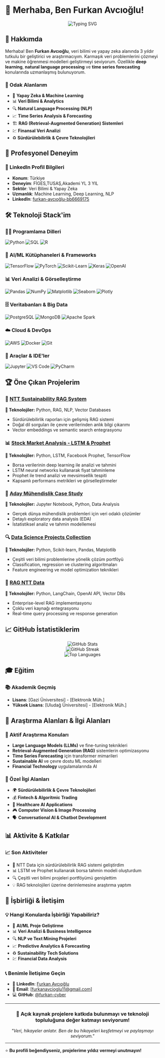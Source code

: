 # 👋 Merhaba, Ben Furkan Avcıoğlu!

<div align="center">
  <img src="https://readme-typing-svg.herokuapp.com?font=Fira+Code&pause=1000&color=2196F3&center=true&vCenter=true&width=435&lines=Yapay+Zeka+Mühendisi%C4%B1" alt="Typing SVG" />
</div>

## 🚀 Hakkımda

Merhaba! Ben **Furkan Avcıoğlu**, veri bilimi ve yapay zeka alanında  3 yıldır tutkulu bir geliştirici ve araştırmacıyım. Karmaşık veri problemlerini çözmeyi ve makine öğrenmesi modelleri geliştirmeyi seviyorum. Özellikle **deep learning**, **natural language processing** ve **time series forecasting** konularında uzmanlaşmış bulunuyorum.

### 🎯 Odak Alanlarım
- 🤖 **Yapay Zeka & Machine Learning**
- 📊 **Veri Bilimi & Analytics** 
- 🔍 **Natural Language Processing (NLP)**
- 📈 **Time Series Analysis & Forecasting**
- 🏗️ **RAG (Retrieval-Augmented Generation) Sistemleri**
- 💹 **Finansal Veri Analizi**
- ♻️ **Sürdürülebilirlik & Çevre Teknolojileri**

## 💼 Profesyonel Deneyim

### 📍 LinkedIn Profil Bilgileri
- **Konum**: Türkiye
- **Deneyim**: FİGES,TUSAŞ,Akademi YL 3 YIL
- **Sektör**: Veri Bilimi & Yapay Zeka
- **Uzmanlık**: Machine Learning, Deep Learning, NLP
- **LinkedIn**: [furkan-avcıoğlu-bb6669175](https://www.linkedin.com/in/furkan-avc%C4%B1o%C4%9Flu-bb6669175/)

## 🛠️ Teknoloji Stack'im

### 👨‍💻 Programlama Dilleri
![Python](https://img.shields.io/badge/Python-3776AB?style=for-the-badge&logo=python&logoColor=white)
![SQL](https://img.shields.io/badge/SQL-336791?style=for-the-badge&logo=postgresql&logoColor=white)
![R](https://img.shields.io/badge/R-276DC3?style=for-the-badge&logo=r&logoColor=white)

### 🤖 AI/ML Kütüphaneleri & Frameworks
![TensorFlow](https://img.shields.io/badge/TensorFlow-FF6F00?style=for-the-badge&logo=tensorflow&logoColor=white)
![PyTorch](https://img.shields.io/badge/PyTorch-EE4C2C?style=for-the-badge&logo=pytorch&logoColor=white)
![Scikit-Learn](https://img.shields.io/badge/scikit_learn-F7931E?style=for-the-badge&logo=scikit-learn&logoColor=white)
![Keras](https://img.shields.io/badge/Keras-D00000?style=for-the-badge&logo=keras&logoColor=white)
![OpenAI](https://img.shields.io/badge/OpenAI-412991?style=for-the-badge&logo=openai&logoColor=white)

### 📊 Veri Analizi & Görselleştirme
![Pandas](https://img.shields.io/badge/Pandas-150458?style=for-the-badge&logo=pandas&logoColor=white)
![NumPy](https://img.shields.io/badge/NumPy-013243?style=for-the-badge&logo=numpy&logoColor=white)
![Matplotlib](https://img.shields.io/badge/Matplotlib-11557c?style=for-the-badge&logo=python&logoColor=white)
![Seaborn](https://img.shields.io/badge/Seaborn-3776AB?style=for-the-badge&logo=python&logoColor=white)
![Plotly](https://img.shields.io/badge/Plotly-3F4F75?style=for-the-badge&logo=plotly&logoColor=white)

### 🗄️ Veritabanları & Big Data
![PostgreSQL](https://img.shields.io/badge/PostgreSQL-336791?style=for-the-badge&logo=postgresql&logoColor=white)
![MongoDB](https://img.shields.io/badge/MongoDB-47A248?style=for-the-badge&logo=mongodb&logoColor=white)
![Apache Spark](https://img.shields.io/badge/Apache_Spark-E25A1C?style=for-the-badge&logo=apache-spark&logoColor=white)

### ☁️ Cloud & DevOps
![AWS](https://img.shields.io/badge/AWS-232F3E?style=for-the-badge&logo=amazon-aws&logoColor=white)
![Docker](https://img.shields.io/badge/Docker-2496ED?style=for-the-badge&logo=docker&logoColor=white)
![Git](https://img.shields.io/badge/Git-F05032?style=for-the-badge&logo=git&logoColor=white)

### 🔧 Araçlar & IDE'ler
![Jupyter](https://img.shields.io/badge/Jupyter-F37626?style=for-the-badge&logo=jupyter&logoColor=white)
![VS Code](https://img.shields.io/badge/VS_Code-007ACC?style=for-the-badge&logo=visual-studio-code&logoColor=white)
![PyCharm](https://img.shields.io/badge/PyCharm-000000?style=for-the-badge&logo=pycharm&logoColor=white)

## 🏆 Öne Çıkan Projelerim

### 🌱 [NTT Sustainability RAG System](https://github.com/furkan-cyber/ntt-sustainability-rag)
**🔧 Teknolojiler:** Python, RAG, NLP, Vector Databases
- Sürdürülebilirlik raporları için gelişmiş RAG sistemi
- Doğal dil sorguları ile çevre verilerinden anlık bilgi çıkarımı
- Vector embeddings ve semantic search entegrasyonu

### 📊 [Stock Market Analysis - LSTM & Prophet](https://github.com/furkan-cyber/Stock_Market_Analysis_LSTM_Prophet)
**🔧 Teknolojiler:** Python, LSTM, Facebook Prophet, TensorFlow
- Borsa verilerinin deep learning ile analizi ve tahmini
- LSTM neural networks kullanarak fiyat tahminleme
- Prophet ile trend analizi ve mevsimsellik tespiti
- Kapsamlı performans metrikleri ve görselleştirmeler

### 🎯 [Aday Mühendislik Case Study](https://github.com/furkan-cyber/Aday_M-hendislik_Case)
**🔧 Teknolojiler:** Jupyter Notebook, Python, Data Analysis
- Gerçek dünya mühendislik problemleri için veri odaklı çözümler
- Detaylı exploratory data analysis (EDA)
- İstatistiksel analiz ve tahmin modellemesi

### 🔍 [Data Science Projects Collection](https://github.com/furkan-cyber/Data_Science_Projects-Python-)
**🔧 Teknolojiler:** Python, Scikit-learn, Pandas, Matplotlib
- Çeşitli veri bilimi problemlerine yönelik çözüm portföyü
- Classification, regression ve clustering algoritmaları
- Feature engineering ve model optimization teknikleri

### 🚀 [RAG NTT Data](https://github.com/furkan-cyber/ragnttdata)
**🔧 Teknolojiler:** Python, LangChain, OpenAI API, Vector DBs
- Enterprise-level RAG implementasyonu
- Çoklu veri kaynağı entegrasyonu
- Real-time query processing ve response generation

## 📈 GitHub İstatistiklerim

<div align="center">
  <img src="https://github-readme-stats.vercel.app/api?username=furkan-cyber&show_icons=true&theme=radical&hide_border=true&count_private=true" alt="GitHub Stats" />
</div>

<div align="center">
  <img src="https://github-readme-streak-stats.herokuapp.com/?user=furkan-cyber&theme=radical&hide_border=true" alt="GitHub Streak" />
</div>

<div align="center">
  <img src="https://github-readme-stats.vercel.app/api/top-langs/?username=furkan-cyber&layout=compact&theme=radical&hide_border=true" alt="Top Languages" />
</div>

## 🎓 Eğitim

### 📚 Akademik Geçmiş
- **Lisans**: [Gazi Üniversitesi] - [Elektronik Müh.]
- **Yüksek Lisans**: [Uludağ Üniversitesi] - [Elektronik Müh.] 


## 🔬 Araştırma Alanları & İlgi Alanları

### 🎯 Aktif Araştırma Konuları
- **Large Language Models (LLMs)** ve fine-tuning teknikleri
- **Retrieval-Augmented Generation (RAG)** sistemlerin optimizasyonu  
- **Time Series Forecasting** için transformer mimarileri
- **Sustainable AI** ve çevre dostu ML modelleri
- **Financial Technology** uygulamalarında AI

### 🌟 Özel İlgi Alanları
- 🌍 **Sürdürülebilirlik & Çevre Teknolojileri**
- 💰 **Fintech & Algoritmic Trading**
- 🏥 **Healthcare AI Applications**
- 🎮 **Computer Vision & Image Processing**
- 🗣️ **Conversational AI & Chatbot Development**

## 📊 Aktivite & Katkılar



### 📈 Son Aktiviteler
- 🚀 NTT Data için sürdürülebilirlik RAG sistemi geliştirdim
- 📊 LSTM ve Prophet kullanarak borsa tahmin modeli oluşturdum
- 🔍 Çeşitli veri bilimi projeleri portföyümü genişlettim
- 💡 RAG teknolojileri üzerine derinlemesine araştırma yaptım

## 🤝 İşbirliği & İletişim

### 💡 Hangi Konularda İşbirliği Yapabiliriz?
- 🤖 **AI/ML Proje Geliştirme**
- 📊 **Veri Analizi & Business Intelligence**
- 🔍 **NLP ve Text Mining Projeleri**
- 📈 **Predictive Analytics & Forecasting**
- ♻️ **Sustainability Tech Solutions**
- 💹 **Financial Data Analysis**

### 📞 Benimle İletişime Geçin
- 💼 **LinkedIn**: [Furkan Avcıoğlu](https://www.linkedin.com/in/furkan-avc%C4%B1o%C4%9Flu-bb6669175/)
- 📧 **Email**: [furkanavcioglu11@gmail.com]
- 💻 **GitHub**: [@furkan-cyber](https://github.com/furkan-cyber)

---



<div align="center">
  <h3>💝 Açık kaynak projelere katkıda bulunmayı ve teknoloji topluluğuna değer katmayı seviyorum!</h3>
  <p><em>"Veri, hikayeler anlatır. Ben de bu hikayeleri keşfetmeyi ve paylaşmayı seviyorum."</em></p>
</div>

---

⭐ **Bu profili beğendiyseniz, projelerime yıldız vermeyi unutmayın!**
